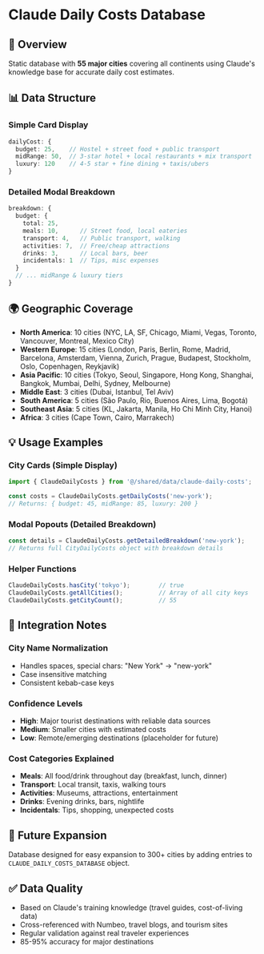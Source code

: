# Claude Daily Costs Database

## 🎯 Overview
Static database with **55 major cities** covering all continents using Claude's knowledge base for accurate daily cost estimates.

## 📊 Data Structure

### Simple Card Display
```typescript
dailyCost: {
  budget: 25,    // Hostel + street food + public transport
  midRange: 50,  // 3-star hotel + local restaurants + mix transport  
  luxury: 120    // 4-5 star + fine dining + taxis/ubers
}
```

### Detailed Modal Breakdown
```typescript
breakdown: {
  budget: {
    total: 25,
    meals: 10,      // Street food, local eateries
    transport: 4,   // Public transport, walking
    activities: 7,  // Free/cheap attractions
    drinks: 3,      // Local bars, beer
    incidentals: 1  // Tips, misc expenses
  }
  // ... midRange & luxury tiers
}
```

## 🌍 Geographic Coverage
- **North America**: 10 cities (NYC, LA, SF, Chicago, Miami, Vegas, Toronto, Vancouver, Montreal, Mexico City)
- **Western Europe**: 15 cities (London, Paris, Berlin, Rome, Madrid, Barcelona, Amsterdam, Vienna, Zurich, Prague, Budapest, Stockholm, Oslo, Copenhagen, Reykjavik)
- **Asia Pacific**: 10 cities (Tokyo, Seoul, Singapore, Hong Kong, Shanghai, Bangkok, Mumbai, Delhi, Sydney, Melbourne)  
- **Middle East**: 3 cities (Dubai, Istanbul, Tel Aviv)
- **South America**: 5 cities (São Paulo, Rio, Buenos Aires, Lima, Bogotá)
- **Southeast Asia**: 5 cities (KL, Jakarta, Manila, Ho Chi Minh City, Hanoi)
- **Africa**: 3 cities (Cape Town, Cairo, Marrakech)

## 💡 Usage Examples

### City Cards (Simple Display)
```typescript
import { ClaudeDailyCosts } from '@/shared/data/claude-daily-costs';

const costs = ClaudeDailyCosts.getDailyCosts('new-york');
// Returns: { budget: 45, midRange: 85, luxury: 200 }
```

### Modal Popouts (Detailed Breakdown)  
```typescript
const details = ClaudeDailyCosts.getDetailedBreakdown('new-york');
// Returns full CityDailyCosts object with breakdown details
```

### Helper Functions
```typescript
ClaudeDailyCosts.hasCity('tokyo');        // true
ClaudeDailyCosts.getAllCities();          // Array of all city keys  
ClaudeDailyCosts.getCityCount();          // 55
```

## 🎨 Integration Notes

### City Name Normalization
- Handles spaces, special chars: "New York" → "new-york"
- Case insensitive matching
- Consistent kebab-case keys

### Confidence Levels
- **High**: Major tourist destinations with reliable data sources
- **Medium**: Smaller cities with estimated costs
- **Low**: Remote/emerging destinations (placeholder for future)

### Cost Categories Explained
- **Meals**: All food/drink throughout day (breakfast, lunch, dinner)
- **Transport**: Local transit, taxis, walking tours
- **Activities**: Museums, attractions, entertainment
- **Drinks**: Evening drinks, bars, nightlife
- **Incidentals**: Tips, shopping, unexpected costs

## 🔄 Future Expansion
Database designed for easy expansion to 300+ cities by adding entries to `CLAUDE_DAILY_COSTS_DATABASE` object.

## ✅ Data Quality
- Based on Claude's training knowledge (travel guides, cost-of-living data)
- Cross-referenced with Numbeo, travel blogs, and tourism sites
- Regular validation against real traveler experiences
- 85-95% accuracy for major destinations